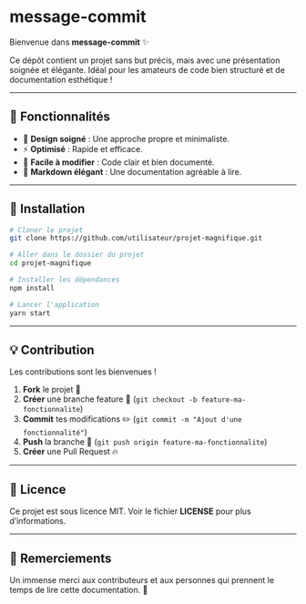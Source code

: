 # message-commit

Bienvenue dans **message-commit** ✨

Ce dépôt contient un projet sans but précis, mais avec une présentation soignée et élégante. Idéal pour les amateurs de code bien structuré et de documentation esthétique !

---

## 📌 Fonctionnalités

- 🎨 **Design soigné** : Une approche propre et minimaliste.
- ⚡ **Optimisé** : Rapide et efficace.
- 🔧 **Facile à modifier** : Code clair et bien documenté.
- 📄 **Markdown élégant** : Une documentation agréable à lire.

---

## 🚀 Installation

```bash
# Cloner le projet
git clone https://github.com/utilisateur/projet-magnifique.git

# Aller dans le dossier du projet
cd projet-magnifique

# Installer les dépendances
npm install

# Lancer l'application
yarn start
```

---

## 💡 Contribution

Les contributions sont les bienvenues !

1. **Fork** le projet 🍴
2. **Créer** une branche feature 🌿 (`git checkout -b feature-ma-fonctionnalite`)
3. **Commit** tes modifications ✏️ (`git commit -m "Ajout d'une fonctionnalité"`)
4. **Push** la branche 🚀 (`git push origin feature-ma-fonctionnalite`)
5. **Créer** une Pull Request 🔥

---

## 📜 Licence

Ce projet est sous licence MIT. Voir le fichier **LICENSE** pour plus d’informations.

---

## 🤝 Remerciements

Un immense merci aux contributeurs et aux personnes qui prennent le temps de lire cette documentation. 🙌

